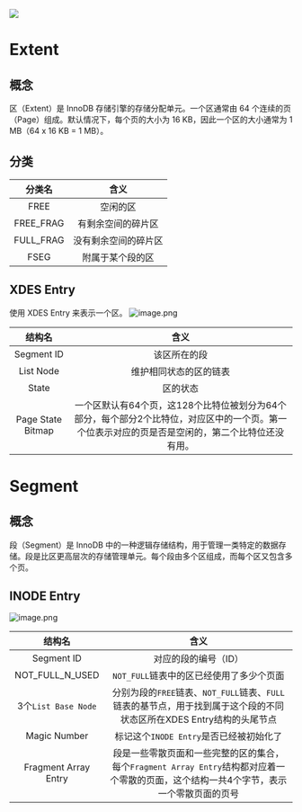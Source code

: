 ![](https://cdn.jsdelivr.net/gh/breezyfrost/image-host/202408290926255.png)
# Extent
## 概念
区（Extent）是 InnoDB 存储引擎的存储分配单元。一个区通常由 64 个连续的页（Page）组成。默认情况下，每个页的大小为 16 KB，因此一个区的大小通常为 1 MB（64 x 16 KB = 1 MB）。
## 分类

|    分类名    |     含义     |
| :-------: | :--------: |
|   FREE    |    空闲的区    |
| FREE_FRAG | 有剩余空间的碎片区  |
| FULL_FRAG | 没有剩余空间的碎片区 |
|   FSEG    |  附属于某个段的区  |
## XDES Entry
使用 XDES Entry 来表示一个区。
![image.png](https://cdn.jsdelivr.net/gh/breezyfrost/image-host/202408291055415.png)

|        结构名        |                                      含义                                      |
| :---------------: | :--------------------------------------------------------------------------: |
|    Segment ID     |                                    该区所在的段                                    |
|     List Node     |                                 维护相同状态的区的链表                                  |
|       State       |                                     区的状态                                     |
| Page State Bitmap | 一个区默认有64个页，这128个比特位被划分为64个部分，每个部分2个比特位，对应区中的一个页。第一个位表示对应的页是否是空闲的，第二个比特位还没有用。 |
# Segment
## 概念
段（Segment）是 InnoDB 中的一种逻辑存储结构，用于管理一类特定的数据存储。段是比区更高层次的存储管理单元。每个段由多个区组成，而每个区又包含多个页。
## INODE Entry
![image.png](https://cdn.jsdelivr.net/gh/breezyfrost/image-host/202408291104553.png)

|         结构名          |                                       含义                                        |
| :------------------: | :-----------------------------------------------------------------------------: |
|      Segment ID      |                                   对应的段的编号（ID）                                   |
|   NOT_FULL_N_USED    |                            `NOT_FULL`链表中的区已经使用了多少个页面                            |
|  3个`List Base Node`  |   分别为段的`FREE`链表、`NOT_FULL`链表、`FULL`链表的基节点，用于找到属于这个段的不同状态区所在XDES Entry结构的头尾节点    |
|     Magic Number     |                           标记这个`INODE Entry`是否已经被初始化了                            |
| Fragment Array Entry | 段是一些零散页面和一些完整的区的集合，每个`Fragment Array Entry`结构都对应着一个零散的页面，这个结构一共4个字节，表示一个零散页面的页号 |
